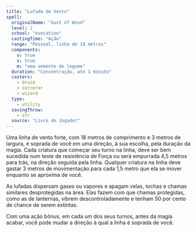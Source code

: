 ```yaml
---
title: "Lufada de Vento"
spell:
  originalName: "Gust of Wind"
  level: 2
  school: "evocation"
  castingTime: "Ação"
  range: "Pessoal, linha de 18 metros"
  components:
    v: true
    s: true
    m: "uma semente de legume"
  duration: "Concentração, até 1 minuto"
  casters:
    - druid
    - sorcerer
    - wizard
  type:
    - utility
  savingThrow:
    - str
  source: "Livro do Jogador"
---
```


Uma linha de vento forte, com 18 metros de comprimento e 3 metros de largura, é soprada de você em uma direção, à sua escolha, pela duração da magia. Cada criatura que começar seu turno na linha, deve ser bem sucedida num teste de resistência de Força ou será empurrada 4,5 metros para trás, na direção seguida pela linha. Qualquer criatura na linha deve gastar 3 metros de movimentação para cada 1,5 metro que ela se mover enquanto se aproxima de você.

As lufadas dispersam gases ou vapores e apagam velas, tochas e chamas similares desprotegidas na área. Elas fazem com que chamas protegidas, como as de lanternas, vibrem descontroladamente e tenham 50 por cento de chance de serem extintas.

Com uma ação bônus, em cada um dos seus turnos, antes da magia acabar, você pode mudar a direção à qual a linha é soprada de você.

